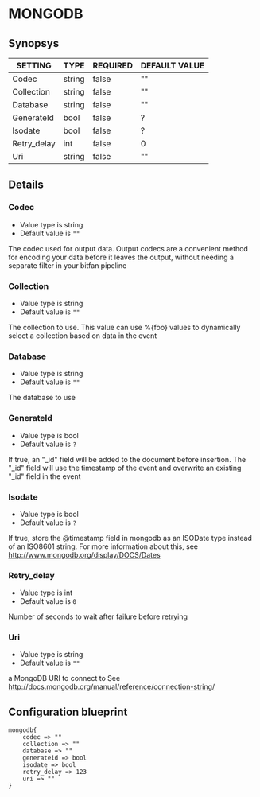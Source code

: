 # MONGODB


## Synopsys


|   SETTING   |  TYPE  | REQUIRED | DEFAULT VALUE |
|-------------|--------|----------|---------------|
| Codec       | string | false    | ""            |
| Collection  | string | false    | ""            |
| Database    | string | false    | ""            |
| GenerateId  | bool   | false    | ?             |
| Isodate     | bool   | false    | ?             |
| Retry_delay | int    | false    |             0 |
| Uri         | string | false    | ""            |


## Details

### Codec
* Value type is string
* Default value is `""`

The codec used for output data. Output codecs are a convenient method
for encoding your data before it leaves the output, without needing a
separate filter in your bitfan pipeline

### Collection
* Value type is string
* Default value is `""`

The collection to use. This value can use %{foo} values to dynamically
select a collection based on data in the event

### Database
* Value type is string
* Default value is `""`

The database to use

### GenerateId
* Value type is bool
* Default value is `?`

If true, an "_id" field will be added to the document before insertion.
The "_id" field will use the timestamp of the event and overwrite an
existing "_id" field in the event

### Isodate
* Value type is bool
* Default value is `?`

If true, store the @timestamp field in mongodb as an ISODate type
instead of an ISO8601 string. For more information about this,
see http://www.mongodb.org/display/DOCS/Dates

### Retry_delay
* Value type is int
* Default value is `0`

Number of seconds to wait after failure before retrying

### Uri
* Value type is string
* Default value is `""`

a MongoDB URI to connect to See http://docs.mongodb.org/manual/reference/connection-string/



## Configuration blueprint

```
mongodb{
	codec => ""
	collection => ""
	database => ""
	generateid => bool
	isodate => bool
	retry_delay => 123
	uri => ""
}
```
